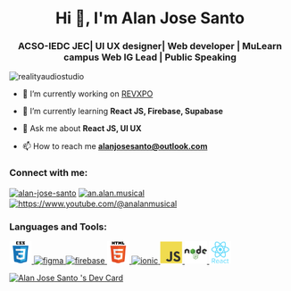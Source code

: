 <h1 align="center">Hi 👋, I'm Alan Jose Santo</h1>
<h3 align="center">ACSO-IEDC JEC| UI UX designer| Web developer | MuLearn campus Web IG Lead | Public Speaking</h3>

<p align="left"> <img src="https://komarev.com/ghpvc/?username=realityaudiostudio&label=Profile%20views&color=0e75b6&style=flat" alt="realityaudiostudio" /> </p>

- 🔭 I’m currently working on [REVXPO](https://revxpo.netlify.app/)

- 🌱 I’m currently learning **React JS, Firebase, Supabase**

- 💬 Ask me about **React JS, UI UX**

- 📫 How to reach me **alanjosesanto@outlook.com**

<h3 align="left">Connect with me:</h3>
<p align="left">
<a href="https://linkedin.com/in/alan-jose-santo" target="blank"><img align="center" src="https://raw.githubusercontent.com/rahuldkjain/github-profile-readme-generator/master/src/images/icons/Social/linked-in-alt.svg" alt="alan-jose-santo" height="30" width="40" /></a>
<a href="https://instagram.com/an.alan.musical" target="blank"><img align="center" src="https://raw.githubusercontent.com/rahuldkjain/github-profile-readme-generator/master/src/images/icons/Social/instagram.svg" alt="an.alan.musical" height="30" width="40" /></a>
<a href="https://www.youtube.com/c/https://www.youtube.com/@analanmusical" target="blank"><img align="center" src="https://raw.githubusercontent.com/rahuldkjain/github-profile-readme-generator/master/src/images/icons/Social/youtube.svg" alt="https://www.youtube.com/@analanmusical" height="30" width="40" /></a>
</p>

<h3 align="left">Languages and Tools:</h3>
<p align="left"> <a href="https://www.w3schools.com/css/" target="_blank" rel="noreferrer"> <img src="https://raw.githubusercontent.com/devicons/devicon/master/icons/css3/css3-original-wordmark.svg" alt="css3" width="40" height="40"/> </a> <a href="https://www.figma.com/" target="_blank" rel="noreferrer"> <img src="https://www.vectorlogo.zone/logos/figma/figma-icon.svg" alt="figma" width="40" height="40"/> </a> <a href="https://firebase.google.com/" target="_blank" rel="noreferrer"> <img src="https://www.vectorlogo.zone/logos/firebase/firebase-icon.svg" alt="firebase" width="40" height="40"/> </a> <a href="https://www.w3.org/html/" target="_blank" rel="noreferrer"> <img src="https://raw.githubusercontent.com/devicons/devicon/master/icons/html5/html5-original-wordmark.svg" alt="html5" width="40" height="40"/> </a> <a href="https://ionicframework.com" target="_blank" rel="noreferrer"> <img src="https://upload.wikimedia.org/wikipedia/commons/d/d1/Ionic_Logo.svg" alt="ionic" width="40" height="40"/> </a> <a href="https://developer.mozilla.org/en-US/docs/Web/JavaScript" target="_blank" rel="noreferrer"> <img src="https://raw.githubusercontent.com/devicons/devicon/master/icons/javascript/javascript-original.svg" alt="javascript" width="40" height="40"/> </a> <a href="https://nodejs.org" target="_blank" rel="noreferrer"> <img src="https://raw.githubusercontent.com/devicons/devicon/master/icons/nodejs/nodejs-original-wordmark.svg" alt="nodejs" width="40" height="40"/> </a> <a href="https://reactjs.org/" target="_blank" rel="noreferrer"> <img src="https://raw.githubusercontent.com/devicons/devicon/master/icons/react/react-original-wordmark.svg" alt="react" width="40" height="40"/> </a> </p>
<a href="https://app.daily.dev/an_alan_musical"><img src="https://api.daily.dev/devcards/ecb4fc526a484efdaefc9bb36814c7b9.png?r=wgu" width="400" alt="Alan Jose Santo 's Dev Card"/></a>
